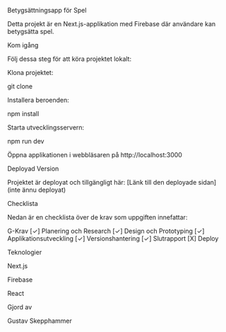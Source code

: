 Betygsättningsapp för Spel

Detta projekt är en Next.js-applikation med Firebase där användare kan betygsätta spel.

Kom igång

Följ dessa steg för att köra projektet lokalt:

Klona projektet:

git clone [<repo-url>](https://github.com/Grusk2/Game-review-EA.git)

Installera beroenden:

npm install

Starta utvecklingsservern:

npm run dev

Öppna applikationen i webbläsaren på http://localhost:3000

Deployad Version

Projektet är deployat och tillgängligt här: [Länk till den deployade sidan] (inte ännu deployat)

Checklista

Nedan är en checklista över de krav som uppgiften innefattar:

G-Krav
[✓] Planering och Research
[✓] Design och Prototyping
[✓] Applikationsutveckling
[✓] Versionshantering
[✓] Slutrapport
[X] Deploy

Teknologier

Next.js

Firebase

React

Gjord av

Gustav Skepphammer



